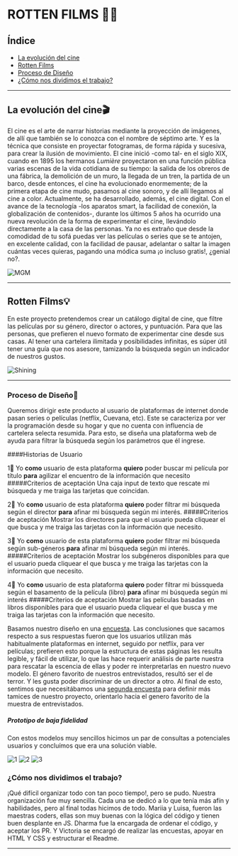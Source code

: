 # **ROTTEN FILMS 🦇🎥**

## **Índice**

* [La evolución del cine](#La-evolución-del-cine)
* [Rotten Films](#Rotten-Films)
* [Proceso de Diseño](#Proceso-de-Diseño)
* [¿Cómo nos dividimos el trabajo?](#¿Cómo-nos-dividimos-el-trabajo?)


***

## **La evolución del cine🎬**
El cine es el arte de narrar historias mediante la proyección de imágenes, de allí que también se lo conozca con el nombre de séptimo arte. Y es la técnica que consiste en proyectar fotogramas, de forma rápida y sucesiva, para crear la ilusión de movimiento.
El cine inició -como tal- en el siglo XIX, cuando en 1895 los hermanos *Lumière* proyectaron en una función pública varias escenas de la vida cotidiana de su tiempo: la salida de los obreros de una fábrica, la demolición de un muro, la llegada de un tren, la partida de un barco, desde entonces, el cine ha evolucionado enormemente; de la primera etapa de cine mudo, pasamos al cine sonoro, y de allí llegamos al cine a color. Actualmente, se ha desarrollado, además, el cine digital. Con el avance de la tecnología -los aparatos smart, la facilidad de conexión, la globalización de contenidos-, durante los últimos 5 años ha ocurrido una nueva revolución de la forma de experimentar el cine, llevándolo directamente a la casa de las personas. Ya no es extraño que desde la comodidad de tu sofá puedas ver  las películas o series que se te antojen, en excelente calidad, con la facilidad de pausar, adelantar o saltar la imagen cuántas veces quieras, pagando una módica suma ¡o incluso gratis!, ¿genial no?.

![MGM](https://lh5.googleusercontent.com/proxy/HgHst9tiWSn7IVD9moLXB2etndAVOLJH0LqAYRV6fOoutseyWyXPtbCMN_VSWpt_NitNO49ZGkSzWq4iGJ_nq1iEWXSYN_Q7e0h64JHXAGiu=s0-d)

***

## **Rotten Films💡**

En este proyecto pretendemos crear un catálogo digital de cine, que filtre las películas por su género, director o actores, y puntuación. Para que las personas, que prefieren el nuevo formato de experimentar cine desde sus casas. Al tener una cartelera ilimitada y posibilidades infinitas, es súper útil tener una guía que nos asesore, tamizando la búsqueda según un indicador de nuestros gustos. 

![Shining](https://66.media.tumblr.com/tumblr_lzavd9R5LN1r623r2o1_400.gif)
***


### **Proceso de Diseño🎨**
Queremos dirigir este producto al usuario de plataformas de internet donde pasan series o películas (netflix, Cuevana, etc). Este se caracteriza por ver la programación desde su hogar y que no cuenta con influencia de cartelera selecta resumida. Para esto, se diseña una plataforma web de ayuda para filtrar la búsqueda según los parámetros que él ingrese.

####Historias de Usuario

1⃣ Yo **como** usuario de esta plataforma **quiero** poder buscar mi película por título **para** agilizar el encuentro de la información que necesito
#####Criterios de aceptación
Una caja input de texto que rescate mi búsqueda y me traiga las tarjetas que coincidan.

2⃣ Yo **como** usuario de esta plataforma **quiero** poder filtrar mi búsqueda según el director **para** afinar mi búsqueda según mi interés.
#####Criterios de aceptación
Mostrar los directores para que el usuario pueda cliquear el que busca y me traiga las tarjetas con la información que necesito.

3⃣ Yo **como** usuario de esta plataforma **quiero** poder filtrar mi búsqueda según sub-géneros **para** afinar mi búsqueda según mi interés.
#####Criterios de aceptación
Mostrar los subgéneros disponibles para que el usuario pueda cliquear el que busca y me traiga las tarjetas con la información que necesito.

4⃣ Yo **como** usuario de esta plataforma **quiero** poder filtrar mi bússqueda según el basamento de la película (libro) **para** afinar mi búsqueda según mi interés
#####Criterios de aceptación
Mostrar las películas basadas en libros disponibles para que el usuario pueda cliquear el que busca y me traiga las tarjetas con la información que necesito.


Basamos nuestro diseño en una [encuesta](https://docs.google.com/forms/d/10sqFpVlnRlGSJa2n-T9CYk9npum18cjzjLH7gSrMMZY/edit#responses). Las conclusiones que sacamos respecto a sus respuestas fueron que los usuarios utilizan más habitualmente plataformas en internet, seguido por netflix, para ver películas; prefieren esto porque la estructura de estas páginas les resulta legible, y fácil de utilizar, lo que las hace requerir  análisis de parte nuestra para rescatar la escencia de ellas y poder re interpretarlas en nuestro nuevo modelo. El género favorito de nuestros entrevistados, resultó ser el de terror. Y les gusta poder discriminar de un director a otro.
Al final de esto, sentimos que necesitábamos una [segunda encuesta](https://docs.google.com/forms/d/e/1FAIpQLSfBHAcRBepN2q2YawvlKxYE2PRYuYsBwhV6WoZLjK7Q4-bkvA/viewform?usp=sf_link) para definir más tamices de nuestro proyecto, orientarlo hacia el genero favorito de la muestra de entrevistados.


##### Prototipo de baja fidelidad
Con estos modelos muy sencillos hicimos un par de consultas a potenciales usuarios y concluímos que era una solución viable. 

![1](https://scontent.fscl6-1.fna.fbcdn.net/v/t1.0-9/60746069_2392377547650300_4928701248217022464_n.jpg?_nc_cat=109&_nc_ht=scontent.fscl6-1.fna&oh=492dc28b9b3d24d79875eef56948b2b7&oe=5D5510FE)
![2](https://scontent.fscl6-1.fna.fbcdn.net/v/t1.0-9/60746069_2392377547650300_4928701248217022464_n.jpg?_nc_cat=109&_nc_ht=scontent.fscl6-1.fna&oh=492dc28b9b3d24d79875eef56948b2b7&oe=5D5510FE)
![3](https://scontent.fscl6-1.fna.fbcdn.net/v/t1.0-9/60958836_2392377580983630_1421778786524856320_n.jpg?_nc_cat=105&_nc_ht=scontent.fscl6-1.fna&oh=84bd17bc0ffb64e4d0bf3a3bddebccfe&oe=5D65FCD5)

### **¿Cómo nos dividimos el trabajo?**

¡Qué difícil organizar todo con tan poco tiempo!, pero se pudo. Nuestra organización fue muy sencilla. Cada una se dedicó a lo que tenía más afín y habilidades, pero al final todas hicimos de todo. Mariia y Luisa, fueron las maestras coders, ellas son muy buenas con la lógica del código y tienen buen desplante en JS. Dharma fue la encargada de ordenar el código, y aceptar los PR. Y Victoria se encargó de realizar las encuestas, apoyar en HTML Y CSS y estructurar el Readme.     

***









